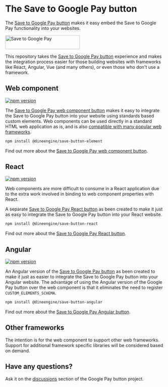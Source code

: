 # The Save to Google Pay button

The [Save to Google Pay button][save-to-google-pay] makes it easy embed the Save to Google Pay functionality into your
websites.

<img src="docs/images/save-to-google-pay-button.png" width="236" height="44" alt="Save to Google Pay" />

This repository takes the [Save to Google Pay button][save-to-google-pay] experience and makes the integration process
easier for those building websites with frameworks like React, Angular, Vue (and many others), or even those who don't
use a framework.

## Web component

[![npm version](https://badge.fury.io/js/%40google-pay%2Fsave-button-element.svg)][npm-element]

The [Save to Google Pay web component button][save-button-element] makes it easy to integrate the Save to Google Pay
button into your website using standards based custom elements. Web components can be used directly in a standard HTML
web application as is, and is also [compatible with many popular web frameworks][custom-elements-compatible].

```sh
npm install @dineengine/save-button-element
```

Find out more about the [Save to Google Pay web component button][save-button-element].

## React

[![npm version](https://badge.fury.io/js/%40google-pay%2Fsave-button-react.svg)][npm-react]

Web components are more difficult to consume in a React application due to the extra work involved in binding to web
component properties with React.

A separate [Save to Google Pay React button][save-button-react] as been created to make it just as easy to integrate the
Save to Google Pay button into your React website.

```sh
npm install @dineengine/save-button-react
```

Find out more about the [Save to Google Pay React button][save-button-react].

## Angular

[![npm version](https://badge.fury.io/js/%40google-pay%2Fsave-button-angular.svg)][npm-angular]

An Angular version of the [Save to Google Pay button][save-button-angular] as been created to make it just as easier to
integrate the Save to Google Pay button into your Angular website. The advantage of using the Angular version of the
Google Pay button over the web component is that it eliminates the need to register `CUSTOM_ELEMENTS_SCHEMA`.

```sh
npm install @dineengine/save-button-angular
```

Find out more about the [Save to Google Pay Angular button][save-button-angular].

## Other frameworks

The intention is for the web component to support other web frameworks. Support for additional framework specific
libraries will be considered based on demand.

## Have any questions?

Ask it on the [discussions](https://github.com/google-pay/save-to-google-pay-button/discussions) section of the Google
Pay button project.

[save-to-google-pay]: https://developers.google.com/pay/passes/reference/s2w-reference
[save-button-element]: src/save-button-element
[save-button-react]: src/save-button-react
[save-button-angular]: src/save-button-angular
[live-demo]: https://developers.google.com/pay/api/web/guides/resources/demos
[custom-elements-compatible]: https://custom-elements-everywhere.com/
[npm-element]: https://www.npmjs.com/package/@dineengine/save-button-element
[npm-react]: https://www.npmjs.com/package/@dineengine/save-button-react
[npm-angular]: https://www.npmjs.com/package/@dineengine/save-button-angular
